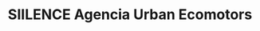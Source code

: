 ---
title: "SIILENCE Agencia Urban Ecomotors"
url: /ciudad-satelite/siilence-agencia-urban-ecomotors/
shop: motocicleta
---